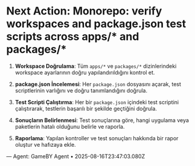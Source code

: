 # Next Action: Monorepo: verify workspaces and package.json test scripts across apps/* and packages/*

1. **Workspace Doğrulama**: Tüm `apps/*` ve `packages/*` dizinlerindeki workspace ayarlarının doğru yapılandırıldığını kontrol et.

2. **package.json İncelemesi**: Her `package.json` dosyasını açarak, test scriptlerinin varlığını ve doğru tanımlandığını doğrula.

3. **Test Scripti Çalıştırma**: Her bir `package.json` içindeki test scriptini çalıştırarak, testlerin başarılı bir şekilde geçtiğini doğrula.

4. **Sonuçların Belirlenmesi**: Test sonuçlarına göre, hangi uygulama veya paketlerin hatalı olduğunu belirle ve raporla.

5. **Raporlama**: Yapılan kontroller ve test sonuçları hakkında bir rapor oluştur ve hafızaya ekle.

— Agent: GameBY Agent • 2025-08-16T23:47:03.080Z
